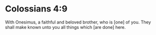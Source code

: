 # Colossians 4:9

With Onesimus, a faithful and beloved brother, who is [one] of you. They shall make known unto you all things which [are done] here.